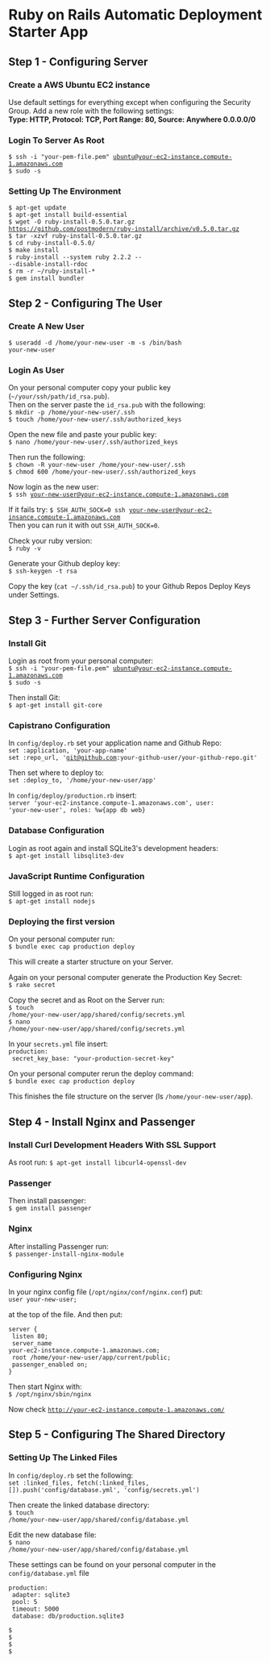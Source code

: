 # Ruby on Rails Automatic Deployment Starter App

## Step 1 - Configuring Server

### Create a AWS Ubuntu EC2 instance 
Use default settings for everything except when configuring the Security Group. Add a new role with the following settings:  
<strong>Type: HTTP, Protocol: TCP, Port Range: 80, Source: Anywhere 0.0.0.0/0</strong>  

### Login To Server As Root  
<code>$ ssh -i "your-pem-file.pem" ubuntu@your-ec2-instance.compute-1.amazonaws.com</code>  
<code>$ sudo -s</code>  

### Setting Up The Environment  
<code>$ apt-get update</code>  
<code>$ apt-get install build-essential</code>  
<code>$ wget -O ruby-install-0.5.0.tar.gz https://github.com/postmodern/ruby-install/archive/v0.5.0.tar.gz</code>  
<code>$ tar -xzvf ruby-install-0.5.0.tar.gz</code>  
<code>$ cd ruby-install-0.5.0/</code>  
<code>$ make install</code>  
<code>$ ruby-install --system ruby 2.2.2 -- --disable-install-rdoc</code>  
<code>$ rm -r ~/ruby-install-*</code>  
<code>$ gem install bundler</code>  

## Step 2 - Configuring The User 

### Create A New User  
<code>$ useradd -d /home/your-new-user -m -s /bin/bash your-new-user</code>  

### Login As User  
On your personal computer copy your public key (<code>~/your/ssh/path/id_rsa.pub</code>).  
Then on the server paste the <code>id_rsa.pub</code> with the following:  
<code>$ mkdir -p /home/your-new-user/.ssh</code>  
<code>$ touch /home/your-new-user/.ssh/authorized_keys</code>  
  
Open the new file and paste your public key:  
<code>$ nano /home/your-new-user/.ssh/authorized_keys</code>  
  
Then run the following:  
<code>$ chown -R your-new-user /home/your-new-user/.ssh</code>  
<code>$ chmod 600 /home/your-new-user/.ssh/authorized_keys</code>  
  
Now login as the new user:  
<code>$ ssh your-new-user@your-ec2-instance.compute-1.amazonaws.com</code>  

If it fails try:
<code>$ SSH_AUTH_SOCK=0 ssh your-new-user@your-ec2-insance.compute-1.amazonaws.com</code>  
Then you can run it with out <code>SSH_AUTH_SOCK=0</code>.  

Check your ruby version:  
<code>$ ruby -v</code>  
  
Generate your Github deploy key:  
<code>$ ssh-keygen -t rsa</code>  
  
Copy the key (<code>cat ~/.ssh/id_rsa.pub</code>) to your Github Repos Deploy Keys under Settings.  

## Step 3 - Further Server Configuration  
  
### Install Git  

Login as root from your personal computer:  
<code>$ ssh -i "your-pem-file.pem" ubuntu@your-ec2-instance.compute-1.amazonaws.com</code>  
<code>$ sudo -s</code>  

Then install Git:  
<code>$ apt-get install git-core</code>  
  
### Capistrano Configuration  

In <code>config/deploy.rb</code> set your application name and Github Repo:  
<code>set :application, 'your-app-name'</code>  
<code>set :repo_url, 'git@github.com:your-github-user/your-github-repo.git'</code>  
  
Then set where to deploy to:  
<code>set :deploy_to, '/home/your-new-user/app'</code>  

In <code>config/deploy/production.rb</code> insert:  
<code>server 'your-ec2-instance.compute-1.amazonaws.com', user: 'your-new-user', roles: %w{app db web}</code>  
  
### Database Configuration  
  
Login as root again and install SQLite3's development headers:  
<code>$ apt-get install libsqlite3-dev</code>  

### JavaScript Runtime Configuration  
Still logged in as root run:  
<code>$ apt-get install nodejs</code>  

### Deploying the first version  
On your personal computer run:  
<code>$ bundle exec cap production deploy</code>  

This will create a starter structure on your Server.  
  
Again on your personal computer generate the Production Key Secret:  
<code>$ rake secret</code>  
  
Copy the secret and as Root on the Server run:    
<code>$ touch /home/your-new-user/app/shared/config/secrets.yml</code>  
<code>$ nano /home/your-new-user/app/shared/config/secrets.yml</code>  

In your <code>secrets.yml</code> file insert:  
<code>production:</code>    
<code>  secret_key_base: "your-production-secret-key"</code>  
  
On your personal computer rerun the deploy command:   
<code>$ bundle exec cap production deploy</code>  
  
This finishes the file structure on the server (ls <code>/home/your-new-user/app</code>).  
  
## Step 4 - Install Nginx and Passenger  
  
### Install Curl Development Headers With SSL Support  
  
As root run: 
<code>$ apt-get install libcurl4-openssl-dev</code>  

### Passenger  

Then install passenger:  
<code>$ gem install passenger</code>  
  
### Nginx  

After installing Passenger run:  
<code>$ passenger-install-nginx-module</code>  

### Configuring Nginx  
  
In your nginx config file (<code>/opt/nginx/conf/nginx.conf</code>) put:  
<code>user  your-new-user;</code>  
  
at the top of the file. And then put:  

<code>server { </code>  
<code>  listen 80;</code>  
<code>  server_name your-ec2-instance.compute-1.amazonaws.com;</code>  
<code>  root /home/your-new-user/app/current/public;</code>  
<code>  passenger_enabled on;</code>  
<code>}</code>  

Then start Nginx with:  
<code>$ /opt/nginx/sbin/nginx</code>  
  
Now check <code>http://your-ec2-instance.compute-1.amazonaws.com/</code>  

## Step 5 - Configuring The Shared Directory  

### Setting Up The Linked Files  
  
In <code>config/deploy.rb</code> set the following:  
<code>set :linked_files, fetch(:linked_files, []).push('config/database.yml', 'config/secrets.yml')</code>  

Then create the linked database directory:  
<code>$ touch /home/your-new-user/app/shared/config/database.yml</code>

Edit the new database file:    
<code>$ nano /home/your-new-user/app/shared/config/database.yml</code>  

These settings can be found on your personal computer in the <code>config/database.yml</code> file  

<code>production: </code>  
<code>  adapter: sqlite3</code>  
<code>  pool: 5</code>  
<code>  timeout: 5000</code>  
<code>  database: db/production.sqlite3</code>  
  
<code>$ </code>  
<code>$ </code>  
<code>$ </code>  
<code>$ </code>  

